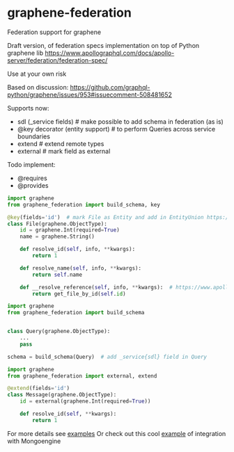 # graphene-federation
Federation support for graphene

Draft version, of federation specs implementation on top of Python graphene lib 
https://www.apollographql.com/docs/apollo-server/federation/federation-spec/

Use at your own risk

Based on discussion: https://github.com/graphql-python/graphene/issues/953#issuecomment-508481652

Supports now:
* sdl (_service fields)  # make possible to add schema in federation (as is)
* @key decorator (entity support) # to perform Queries across service boundaries
* extend  # extend remote types
* external  # mark field as external 

Todo implement:
* @requires
* @provides


```python
import graphene
from graphene_federation import build_schema, key

@key(fields='id')  # mark File as Entity and add in EntityUnion https://www.apollographql.com/docs/apollo-server/federation/federation-spec/#key
class File(graphene.ObjectType):
    id = graphene.Int(required=True)
    name = graphene.String()

    def resolve_id(self, info, **kwargs):
        return 1

    def resolve_name(self, info, **kwargs):
        return self.name

    def __resolve_reference(self, info, **kwargs):  # https://www.apollographql.com/docs/apollo-server/api/apollo-federation/#__resolvereference
        return get_file_by_id(self.id)
```


```python
import graphene
from graphene_federation import build_schema


class Query(graphene.ObjectType):
    ...
    pass

schema = build_schema(Query)  # add _service{sdl} field in Query
```


```python
import graphene
from graphene_federation import external, extend

@extend(fields='id')
class Message(graphene.ObjectType):
    id = external(graphene.Int(required=True))

    def resolve_id(self, **kwargs):
        return 1

```
For more details see [examples](examples/)
Or check out this cool [example](https://github.com/erebus1/graphene-federation/issues/1) of integration with Mongoengine